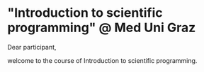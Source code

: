 # "Introduction to scientific programming" @ Med Uni Graz

Dear participant, 

welcome to the course of Introduction to scientific programming. 
